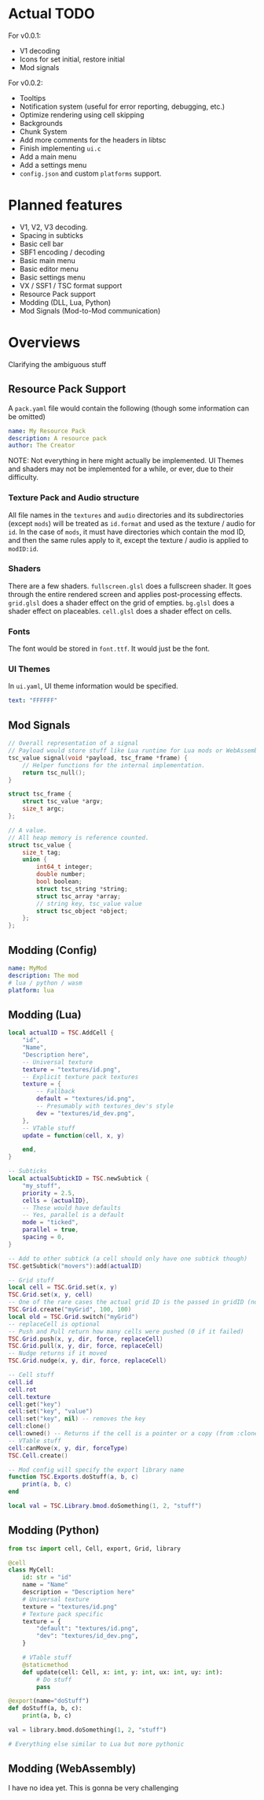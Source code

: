 # Actual TODO

For v0.0.1:
- V1 decoding
- Icons for set initial, restore initial
- Mod signals

For v0.0.2:
- Tooltips
- Notification system (useful for error reporting, debugging, etc.)
- Optimize rendering using cell skipping
- Backgrounds
- Chunk System
- Add more comments for the headers in libtsc
- Finish implementing `ui.c`
- Add a main menu
- Add a settings menu
- `config.json` and custom `platforms` support.

# Planned features

- V1, V2, V3 decoding.
- Spacing in subticks
- Basic cell bar
- SBF1 encoding / decoding
- Basic main menu
- Basic editor menu
- Basic settings menu
- VX / SSF1 / TSC format support
- Resource Pack support
- Modding (DLL, Lua, Python)
- Mod Signals (Mod-to-Mod communication)

# Overviews

Clarifying the ambiguous stuff

## Resource Pack Support

A `pack.yaml` file would contain the following (though some information can be omitted)
```yaml
name: My Resource Pack
description: A resource pack
author: The Creator
```

NOTE: Not everything in here might actually be implemented.
UI Themes and shaders may not be implemented for a while, or ever, due to their difficulty.

### Texture Pack and Audio structure

All file names in the `textures` and `audio` directories and its subdirectories (except `mods`)
will be treated as `id.format` and used as the texture / audio for `id`.
In the case of `mods`, it must have directories which contain the mod ID, and then the same rules apply to it,
except the texture / audio is applied to `modID:id`.

### Shaders

There are a few shaders.
`fullscreen.glsl` does a fullscreen shader. It goes through the entire rendered screen and applies post-processing effects.
`grid.glsl` does a shader effect on the grid of empties.
`bg.glsl` does a shader effect on placeables.
`cell.glsl` does a shader effect on cells.

### Fonts

The font would be stored in `font.ttf`.
It would just be the font.

### UI Themes

In `ui.yaml`, UI theme information would be specified.

```yaml
text: "FFFFFF"
```

## Mod Signals

```c
// Overall representation of a signal
// Payload would store stuff like Lua runtime for Lua mods or WebAssembly information for WebAssembly mods.
tsc_value signal(void *payload, tsc_frame *frame) {
    // Helper functions for the internal implementation.
    return tsc_null();
}

struct tsc_frame {
    struct tsc_value *argv;
    size_t argc;
};

// A value.
// All heap memory is reference counted.
struct tsc_value {
    size_t tag;
    union {
        int64_t integer;
        double number;
        bool boolean;
        struct tsc_string *string;
        struct tsc_array *array;
        // string key, tsc_value value
        struct tsc_object *object;
    };
};
```

## Modding (Config)

```yaml
name: MyMod
description: The mod
# lua / python / wasm
platform: lua
```

## Modding (Lua)

```lua
local actualID = TSC.AddCell {
    "id",
    "Name",
    "Description here",
    -- Universal texture
    texture = "textures/id.png",
    -- Explicit texture pack textures
    texture = {
        -- Fallback
        default = "textures/id.png",
        -- Presumably with textures_dev's style
        dev = "textures/id_dev.png",
    },
    -- VTable stuff
    update = function(cell, x, y)

    end,
}

-- Subticks
local actualSubtickID = TSC.newSubtick {
    "my_stuff",
    priority = 2.5,
    cells = {actualID},
    -- These would have defaults
    -- Yes, parallel is a default
    mode = "ticked",
    parallel = true,
    spacing = 0,
}

-- Add to other subtick (a cell should only have one subtick though)
TSC.getSubtick("movers"):add(actualID)

-- Grid stuff
local cell = TSC.Grid.set(x, y)
TSC.Grid.set(x, y, cell)
-- One of the rare cases the actual grid ID is the passed in gridID (not prefixed)
TSC.Grid.create("myGrid", 100, 100)
local old = TSC.Grid.switch("myGrid")
-- replaceCell is optional
-- Push and Pull return how many cells were pushed (0 if it failed)
TSC.Grid.push(x, y, dir, force, replaceCell)
TSC.Grid.pull(x, y, dir, force, replaceCell)
-- Nudge returns if it moved
TSC.Grid.nudge(x, y, dir, force, replaceCell)

-- Cell stuff
cell.id
cell.rot
cell.texture
cell:get("key")
cell:set("key", "value")
cell:set("key", nil) -- removes the key
cell:clone()
cell:owned() -- Returns if the cell is a pointer or a copy (from :clone())
-- VTable stuff
cell:canMove(x, y, dir, forceType)
TSC.Cell.create()

-- Mod config will specify the export library name
function TSC.Exports.doStuff(a, b, c)
    print(a, b, c)
end

local val = TSC.Library.bmod.doSomething(1, 2, "stuff")
```

## Modding (Python)

```py
from tsc import cell, Cell, export, Grid, library

@cell
class MyCell:
    id: str = "id"
    name = "Name"
    description = "Description here"
    # Universal texture
    texture = "textures/id.png"
    # Texture pack specific
    texture = {
        "default": "textures/id.png",
        "dev": "textures/id_dev.png",
    }

    # VTable stuff
    @staticmethod
    def update(cell: Cell, x: int, y: int, ux: int, uy: int):
        # Do stuff
        pass

@export(name="doStuff")
def doStuff(a, b, c):
    print(a, b, c)

val = library.bmod.doSomething(1, 2, "stuff")

# Everything else similar to Lua but more pythonic
```

## Modding (WebAssembly)

I have no idea yet. This is gonna be very challenging
